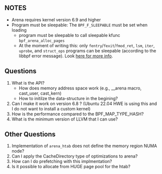 ## NOTES

* Arena requires kernel version 6.9 and higher
* Program must be sleepable: The `BPF_F_SLEEPABLE` must be set when loading
    - program must be sleepable to call sleepable kfunc `bpf_arena_alloc_pages`
    - At the moment of writing this: only `fentry`/`fexit`/`fmod_ret`, `lsm`,
      `iter`, `uprobe`, and `struct_ops` programs can be sleepable (according
      to the libbpf error message). Look [here for more info](https://github.com/libbpf/libbpf/blob/master/docs/program_types.rst).


## Questions

1. What is the API?
    -  How does memory address space work (e.g., __arena macro, cast_user,
    cast_kern)
    - How to initilze the data-structure in the begining?
2. Can I make it work on version 6.8 ? (Ubuntu 22.04 HWE is using this and
   I do not want to install a custom kernel)
3. How is the performance compared to the BPF_MAP_TYPE_HASH?
4. What is the minimum version of LLVM that I can use?

## Other Questions

1. Implementation of `arena_htab` does not define the memory region NUMA node?
2. Can I apply the CacheDirectory type of optimizations to arena?
3. How can I do prefetching with this implmentation?
4. Is it possible to allocate from HUGE page pool for the htab?
